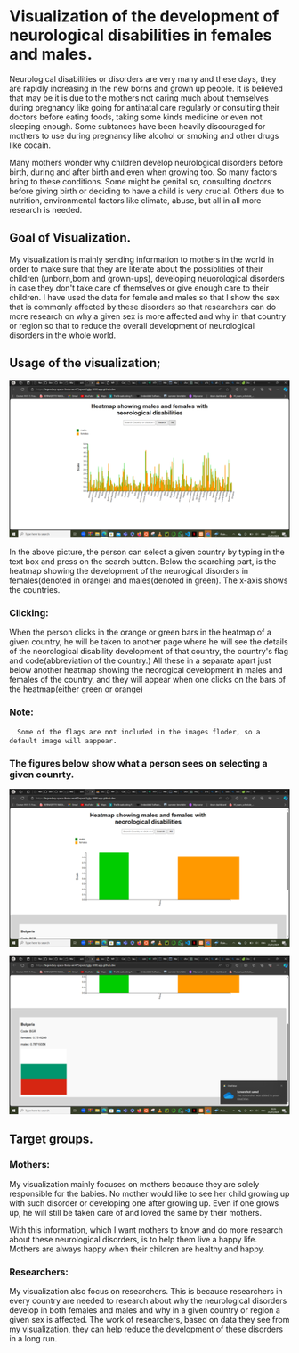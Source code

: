 # Visualization of the development of neurological disabilities in females and males.

Neurological disabilities or disorders are very many and these days, they are rapidly increasing in the new borns and grown up people. It is believed that may be it is due to the mothers not caring much about themselves during pregnancy like going for antinatal care regularly or consulting their doctors before eating foods, taking some kinds medicine or even not sleeping enough. Some subtances have been heavily discouraged for mothers to use during pregnancy like alcohol or smoking and other drugs like cocain. 

Many mothers wonder why children develop neurological disorders before birth, during and after birth and even when growing too.  So many factors bring to these conditions. Some might be genital so, consulting doctors before giving birth or deciding to have a child is very crucial.
Others due to nutrition, environmental factors like climate, abuse, but all in all more research is needed.

## Goal of Visualization.

My visualization is mainly sending information to mothers in the world in order to make sure that they are literate about the possiblities of their children (unborn,born and grown-ups), developing neuorological disorders in case they don't take care of themselves or give enough care to their children. I have used the data for female and males so that I show the sex that is commonly affected by these disorders so that researchers can do more research on why a given sex is more affected and  why in that country or region so that to reduce the overall development of neurological disorders in the whole world.

## Usage of the visualization;

![Alt text](<2024-01-25 (2).png>)

In the above picture, the person can select a given country by typing in the text box and press on the search button. Below the searching part, is the heatmap  showing the development of the neurogical disorders in females(denoted in orange) and males(denoted in green). The x-axis shows the countries. 

### Clicking: 
When the person clicks in the orange or green bars in the heatmap of a given country, he will be taken to another page where he will see the details of the neorological disability development  of that country, the country's flag and code(abbreviation of the country.) All these in a separate apart just below another heatmap showing the neorogical development in males and females of the country, and they will appear when one clicks on the bars of the heatmap(either green or orange)

        

###  Note:
      Some of the flags are not included in the images floder, so a default image will aappear. 


### The figures below show what a person sees on selecting a given counrty.

![Alt text](2024-01-25.png)



![Alt text](<2024-01-25 (1).png>)


## Target groups.

### Mothers:
My visualization mainly focuses on mothers because they are solely responsible for the babies. No mother would like to see her child growing up with such disorder or developing one after growing up. Even if one grows up, he will still be taken care of and loved the same by their mothers.

With this information, which I want mothers to know and do more research about these neurological disorders, is to help them live a happy life. Mothers are always happy when their children are healthy and happy.


### Researchers:
My visualization also focus on researchers. This is because researchers in every country are needed to research about why the neurological disorders develop in both females and males and why in a given country or region a given sex is affected. The work of researchers, based on data they see from my visualization, they can help reduce the development of these disorders in a long run.
